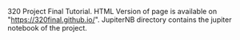 320 Project Final Tutorial. HTML Version of page is available on "https://320final.github.io/". JupiterNB directory contains the jupiter notebook of the project. 
